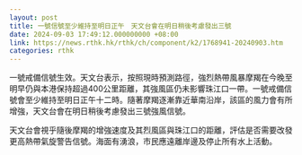 ```yaml
---
layout: post
title: 一號信號至少維持至明日正午　天文台會在明日稍後考慮發出三號
date: 2024-09-03 17:49:12.000000000 +08:00
link: https://news.rthk.hk/rthk/ch/component/k2/1768941-20240903.htm
categories: rthk
---
```


一號戒備信號生效。天文台表示，按照現時預測路徑，強烈熱帶風暴摩羯在今晚至明早仍與本港保持超過400公里距離，其強風區仍未影響珠江口一帶。一號戒備信號會至少維持至明日正午十二時。隨著摩羯逐漸靠近華南沿岸，該區的風力會有所增強，天文台會在明日稍後考慮發出三號強風信號。

天文台會視乎隨後摩羯的增強速度及其烈風區與珠江口的距離，評估是否需要改發更高熱帶氣旋警告信號。海面有湧浪，市民應遠離岸邊及停止所有水上活動。
